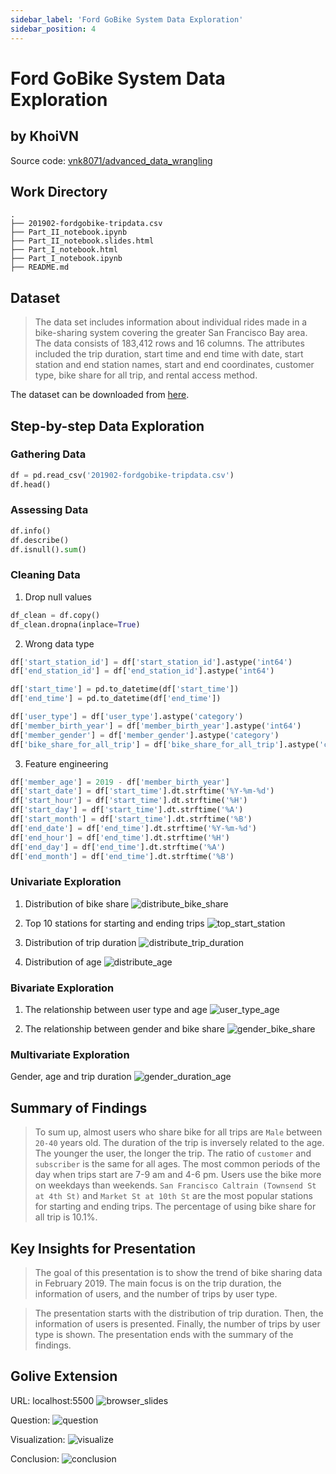 ```yaml
---
sidebar_label: 'Ford GoBike System Data Exploration'
sidebar_position: 4
---
```


# Ford GoBike System Data Exploration
## by KhoiVN

Source code: [vnk8071/advanced_data_wrangling](https://github.com/vnk8071/machine-learning-in-production/tree/main/projects/advanced_data_wrangling)

## Work Directory
```
.
├── 201902-fordgobike-tripdata.csv
├── Part_II_notebook.ipynb
├── Part_II_notebook.slides.html
├── Part_I_notebook.html
├── Part_I_notebook.ipynb
├── README.md
```

## Dataset

> The data set includes information about individual rides made in a bike-sharing system covering the greater San Francisco Bay area. The data consists of 183,412 rows and 16 columns. The attributes included the trip duration, start time and end time with date, start station and end station names, start and end coordinates, customer type, bike share for all trip, and rental access method.

The dataset can be downloaded from [here](https://video.udacity-data.com/topher/2020/October/5f91cf38_201902-fordgobike-tripdata/201902-fordgobike-tripdata.csv).


## Step-by-step Data Exploration
### Gathering Data
```python
df = pd.read_csv('201902-fordgobike-tripdata.csv')
df.head()
```

### Assessing Data
```python
df.info()
df.describe()
df.isnull().sum()
```

### Cleaning Data
1. Drop null values
```python
df_clean = df.copy()
df_clean.dropna(inplace=True)
```

2. Wrong data type
```python
df['start_station_id'] = df['start_station_id'].astype('int64')
df['end_station_id'] = df['end_station_id'].astype('int64')

df['start_time'] = pd.to_datetime(df['start_time'])
df['end_time'] = pd.to_datetime(df['end_time'])

df['user_type'] = df['user_type'].astype('category')
df['member_birth_year'] = df['member_birth_year'].astype('int64')
df['member_gender'] = df['member_gender'].astype('category')
df['bike_share_for_all_trip'] = df['bike_share_for_all_trip'].astype('category')
```

3. Feature engineering
```python
df['member_age'] = 2019 - df['member_birth_year']
df['start_date'] = df['start_time'].dt.strftime('%Y-%m-%d')
df['start_hour'] = df['start_time'].dt.strftime('%H')
df['start_day'] = df['start_time'].dt.strftime('%A')
df['start_month'] = df['start_time'].dt.strftime('%B')
df['end_date'] = df['end_time'].dt.strftime('%Y-%m-%d')
df['end_hour'] = df['end_time'].dt.strftime('%H')
df['end_day'] = df['end_time'].dt.strftime('%A')
df['end_month'] = df['end_time'].dt.strftime('%B')
```

### Univariate Exploration
1. Distribution of bike share
![distribute_bike_share](../../projects/communicate_data_findings/images/distribute_bike_share.png)

2. Top 10 stations for starting and ending trips
![top_start_station](../../projects/communicate_data_findings/images/top_start_station.png)

3. Distribution of trip duration
![distribute_trip_duration](../../projects/communicate_data_findings/images/distribute_trip_duration.png)

4. Distribution of age
![distribute_age](../../projects/communicate_data_findings/images/distribute_age.png)

### Bivariate Exploration
1. The relationship between user type and age
![user_type_age](../../projects/communicate_data_findings/images/user_type_age.png)

2. The relationship between gender and bike share
![gender_bike_share](../../projects/communicate_data_findings/images/gender_bike_share.png)

### Multivariate Exploration
Gender, age and trip duration
![gender_duration_age](../../projects/communicate_data_findings/images/gender_duration_age.png)

## Summary of Findings

> To sum up, almost users who share bike for all trips are `Male` between `20-40` years old. The duration of the trip is inversely related to the age. The younger the user, the longer the trip. The ratio of `customer` and `subscriber` is the same for all ages. The most common periods of the day when trips start are 7-9 am and 4-6 pm. Users use the bike more on weekdays than weekends. `San Francisco Caltrain (Townsend St at 4th St)` and `Market St at 10th St` are the most popular stations for starting and ending trips. The percentage of using bike share for all trip is 10.1%.


## Key Insights for Presentation

> The goal of this presentation is to show the trend of bike sharing data in February 2019. The main focus is on the trip duration, the information of users, and the number of trips by user type.

> The presentation starts with the distribution of trip duration. Then, the information of users is presented. Finally, the number of trips by user type is shown. The presentation ends with the summary of the findings.

## Golive Extension
URL: localhost:5500
![browser_slides](../../projects/communicate_data_findings/images/browser_slide.png)

Question:
![question](../../projects/communicate_data_findings/images/question.png)

Visualization:
![visualize](../../projects/communicate_data_findings/images/visualize.png)

Conclusion:
![conclusion](../../projects/communicate_data_findings/images/conclusion.png)
